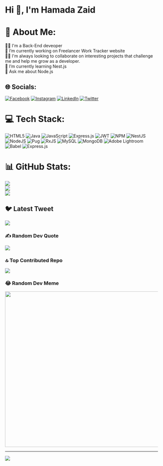 # Hi 👋, I'm Hamada Zaid

# 💫 About Me:

🧑‍💻 I'm a Back-End deveoper<br>🔭 I’m currently working on Freelancer Work Tracker website<br>👯‍♂️ I'm always looking to collaborate on interesting projects that challenge me and help me grow as a developer.<br>🌱 I’m currently learning Nest.js<br>💬 Ask me about Node.js <br>

## 🌐 Socials:

[![Facebook](https://img.shields.io/badge/Facebook-%231877F2.svg?logo=Facebook&logoColor=white)](https://facebook.com/hamada.mohammed.56614) [![Instagram](https://img.shields.io/badge/Instagram-%23E4405F.svg?logo=Instagram&logoColor=white)](https://instagram.com/hamadazaid_2) [![LinkedIn](https://img.shields.io/badge/LinkedIn-%230077B5.svg?logo=linkedin&logoColor=white)](https://linkedin.com/in/hamdazaid) [![Twitter](https://img.shields.io/badge/Twitter-%231DA1F2.svg?logo=Twitter&logoColor=white)](https://twitter.com/Hamada_MZaid)

# 💻 Tech Stack:

![HTML5](https://img.shields.io/badge/html5-%23E34F26.svg?style=for-the-badge&logo=html5&logoColor=white) ![Java](https://img.shields.io/badge/java-%23ED8B00.svg?style=for-the-badge&logo=java&logoColor=white) ![JavaScript](https://img.shields.io/badge/javascript-%23323330.svg?style=for-the-badge&logo=javascript&logoColor=%23F7DF1E) ![Express.js](https://img.shields.io/badge/express.js-%23404d59.svg?style=for-the-badge&logo=express&logoColor=%2361DAFB) ![JWT](https://img.shields.io/badge/JWT-black?style=for-the-badge&logo=JSON%20web%20tokens) ![NPM](https://img.shields.io/badge/NPM-%23000000.svg?style=for-the-badge&logo=npm&logoColor=white) ![NestJS](https://img.shields.io/badge/nestjs-%23E0234E.svg?style=for-the-badge&logo=nestjs&logoColor=white) ![NodeJS](https://img.shields.io/badge/node.js-6DA55F?style=for-the-badge&logo=node.js&logoColor=white) ![Pug](https://img.shields.io/badge/Pug-FFF?style=for-the-badge&logo=pug&logoColor=A86454) ![RxJS](https://img.shields.io/badge/rxjs-%23B7178C.svg?style=for-the-badge&logo=reactivex&logoColor=white) ![MySQL](https://img.shields.io/badge/mysql-%2300f.svg?style=for-the-badge&logo=mysql&logoColor=white) ![MongoDB](https://img.shields.io/badge/MongoDB-%234ea94b.svg?style=for-the-badge&logo=mongodb&logoColor=white) ![Adobe Lightroom](https://img.shields.io/badge/Adobe%20Lightroom-31A8FF.svg?style=for-the-badge&logo=Adobe%20Lightroom&logoColor=white) ![Babel](https://img.shields.io/badge/Babel-F9DC3e?style=for-the-badge&logo=babel&logoColor=black) ![Express.js](https://img.shields.io/badge/express.js-%23404d59.svg?style=for-the-badge&logo=express&logoColor=%2361DAFB)

# 📊 GitHub Stats:

![](https://github-readme-stats.vercel.app/api?username=hamadazaid2&theme=tokyonight&hide_border=false&include_all_commits=true&count_private=true)<br/>
![](https://github-readme-streak-stats.herokuapp.com/?user=hamadazaid2&theme=tokyonight&hide_border=false)<br/>
![](https://github-readme-stats.vercel.app/api/top-langs/?username=hamadazaid2&theme=tokyonight&hide_border=false&include_all_commits=true&count_private=true&layout=compact)

## 🐦 Latest Tweet

[![](https://gtce.itsvg.in/api?username=Hamada_MZaid)](https://github.com/VishwaGauravIn/github-twitter-card-embed)

### ✍️ Random Dev Quote

![](https://quotes-github-readme.vercel.app/api?type=horizontal&theme=radical)

### 🔝 Top Contributed Repo

![](https://github-contributor-stats.vercel.app/api?username=hamadazaid2&limit=5&theme=dark&combine_all_yearly_contributions=true)

### 😂 Random Dev Meme

<img src="https://rm.up.railway.app/" width="512px"/>

---

[![](https://visitcount.itsvg.in/api?id=hamadazaid2&icon=0&color=0)](https://visitcount.itsvg.in)

<!-- Proudly created with GPRM ( https://gprm.itsvg.in ) -->

